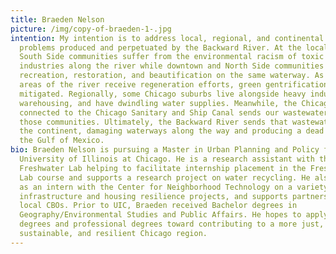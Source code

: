 ```yaml
---
title: Braeden Nelson
picture: /img/copy-of-braeden-1-.jpg
intention: My intention is to address local, regional, and continental water
  problems produced and perpetuated by the Backward River. At the local level,
  South Side communities suffer from the environmental racism of toxic
  industries along the river while downtown and North Side communities enjoy
  recreation, restoration, and beautification on the same waterway. As some
  areas of the river receive regeneration efforts, green gentrification must be
  mitigated. Regionally, some Chicago suburbs live alongside heavy industry and
  warehousing, and have dwindling water supplies. Meanwhile, the Chicago River
  connected to the Chicago Sanitary and Ship Canal sends our wastewater through
  those communities. Ultimately, the Backward River sends that wastewater across
  the continent, damaging waterways along the way and producing a dead zone in
  the Gulf of Mexico.
bio: Braeden Nelson is pursuing a Master in Urban Planning and Policy from the
  University of Illinois at Chicago. He is a research assistant with the
  Freshwater Lab helping to facilitate internship placement in the Freshwater
  Lab course and supports a research project on water recycling. He also works
  as an intern with the Center for Neighborhood Technology on a variety of green
  infrastructure and housing resilience projects, and supports partnerships with
  local CBOs. Prior to UIC, Braeden received Bachelor degrees in
  Geography/Environmental Studies and Public Affairs. He hopes to apply his
  degrees and professional degrees toward contributing to a more just,
  sustainable, and resilient Chicago region.
---
```

